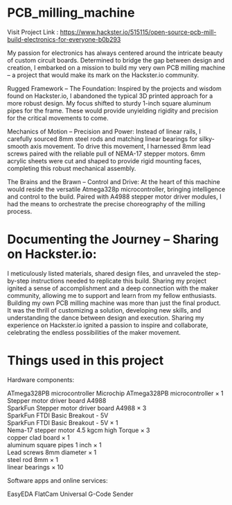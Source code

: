 # PCB_milling_machine 
Visit Project Link : https://www.hackster.io/515115/open-source-pcb-mill-build-electronics-for-everyone-b0b293

My passion for electronics has always centered around the intricate beauty of custom circuit boards. Determined to bridge the gap between design and creation, I embarked on a mission to build my very own PCB milling machine – a project that would make its mark on the Hackster.io community.

Rugged Framework – The Foundation:
Inspired by the projects and wisdom found on Hackster.io, I abandoned the typical 3D printed approach for a more robust design. My focus shifted to sturdy 1-inch square aluminum pipes for the frame. These would provide unyielding rigidity and precision for the critical movements to come.

Mechanics of Motion – Precision and Power:
Instead of linear rails, I carefully sourced 8mm steel rods and matching linear bearings for silky-smooth axis movement. To drive this movement, I harnessed 8mm lead screws paired with the reliable pull of NEMA-17 stepper motors. 6mm acrylic sheets were cut and shaped to provide rigid mounting faces, completing this robust mechanical assembly.

The Brains and the Brawn – Control and Drive:
At the heart of this machine would reside the versatile Atmega328p microcontroller, bringing intelligence and control to the build. Paired with A4988 stepper motor driver modules, I had the means to orchestrate the precise choreography of the milling process.

# Documenting the Journey – Sharing on Hackster.io:

I meticulously listed materials, shared design files, and unraveled the step-by-step instructions needed to replicate this build. Sharing my project ignited a sense of accomplishment and a deep connection with the maker community, allowing me to support and learn from my fellow enthusiasts.
Building my own PCB milling machine was more than just the final product. It was the thrill of customizing a solution, developing new skills, and understanding the dance between design and execution. Sharing my experience on Hackster.io ignited a passion to inspire and collaborate, celebrating the endless possibilities of the maker movement.

# Things used in this project
Hardware components:

ATmega328PB microcontroller	
Microchip ATmega328PB microcontroller ×	1	
Stepper motor driver board A4988	
SparkFun Stepper motor driver board A4988 ×	3	
SparkFun FTDI Basic Breakout - 5V	
SparkFun FTDI Basic Breakout - 5V ×	1	
Nema-17 stepper motor 4.5 kgcm high Torque ×	3	
copper clad board ×	1	
aluminum square pipes 1 inch ×	1	
Lead screws 8mm diameter ×	1	
steel rod 8mm ×	1	
linear bearings ×	10	

Software apps and online services:

EasyEDA
FlatCam
Universal G-Code Sender

